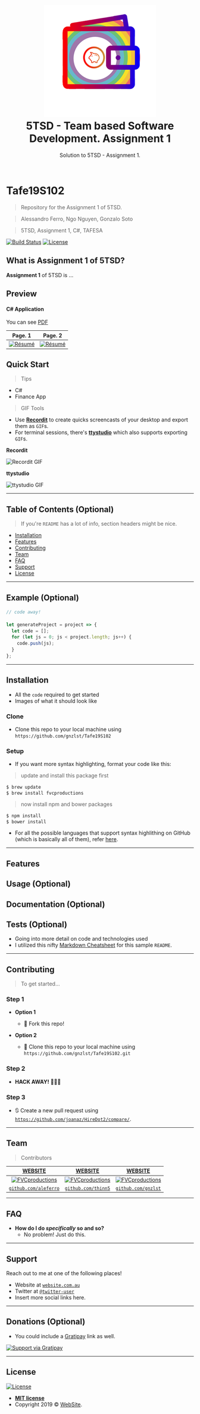 <h1 align="center">
  <a href="https://github.com/gnzlst/Tafe19S102" title="Assignment 1 - 5TSD">
  <img src="https://github.com/gnzlst/Tafe19S102/blob/master/assets/img/Square150x150Logo.scale-200.png" title="5TSD" alt="5TSD"> 
  </a>
  <br />
  5TSD - Team based Software Development.
  Assignment 1
</h1>

<p align="center">
  Solution to 5TSD - Assignment 1.
</p>

<br />


# Tafe19S102

> Repository for the Assignment 1 of 5TSD.

> Alessandro Ferro, Ngo Nguyen, Gonzalo Soto

> 5TSD, Assignment 1, C#, TAFESA

[![Build Status](http://img.shields.io/travis/badges/badgerbadgerbadger.svg?style=flat-square)](https://travis-ci.org/badges/badgerbadgerbadger) 
[![License](http://img.shields.io/:license-mit-blue.svg?style=flat-square)](http://badges.mit-license.org) 

## What is Assignment 1 of 5TSD?

**Assignment 1** of 5TSD is ...

## Preview

#### C# Application

You can see [PDF](https://raw.githubusercontent.com/posquit0/Awesome-CV/master/examples/resume.pdf)

| Page. 1 | Page. 2 |
|:---:|:---:|
| [![Résumé](https://raw.githubusercontent.com/posquit0/Awesome-CV/master/examples/resume-0.png)](https://raw.githubusercontent.com/posquit0/Awesome-CV/master/examples/resume.pdf)  | [![Résumé](https://raw.githubusercontent.com/posquit0/Awesome-CV/master/examples/resume-1.png)](https://raw.githubusercontent.com/posquit0/Awesome-CV/master/examples/resume.pdf) |

## Quick Start

> Tips

- C#
- Finance App

> GIF Tools

- Use <a href="http://recordit.co/" target="_blank">**Recordit**</a> to create quicks screencasts of your desktop and export them as `GIF`s.
- For terminal sessions, there's <a href="https://github.com/chjj/ttystudio" target="_blank">**ttystudio**</a> which also supports exporting `GIF`s.

**Recordit**

![Recordit GIF](http://g.recordit.co/iLN6A0vSD8.gif)

**ttystudio**

![ttystudio GIF](https://raw.githubusercontent.com/chjj/ttystudio/master/img/example.gif)

---

## Table of Contents (Optional)

> If you're `README` has a lot of info, section headers might be nice.

- [Installation](#installation)
- [Features](#features)
- [Contributing](#contributing)
- [Team](#team)
- [FAQ](#faq)
- [Support](#support)
- [License](#license)


---

## Example (Optional)

```javascript
// code away!

let generateProject = project => {
  let code = [];
  for (let js = 0; js < project.length; js++) {
    code.push(js);
  }
};
```

---

## Installation

- All the `code` required to get started
- Images of what it should look like

### Clone

- Clone this repo to your local machine using `https://github.com/gnzlst/Tafe19S102`

### Setup

- If you want more syntax highlighting, format your code like this:

> update and install this package first

```shell
$ brew update
$ brew install fvcproductions
```

> now install npm and bower packages

```shell
$ npm install
$ bower install
```

- For all the possible languages that support syntax highlithing on GitHub (which is basically all of them), refer <a href="https://github.com/github/linguist/blob/master/lib/linguist/languages.yml" target="_blank">here</a>.

---

## Features
## Usage (Optional)
## Documentation (Optional)
## Tests (Optional)

- Going into more detail on code and technologies used
- I utilized this nifty <a href="https://github.com/adam-p/markdown-here/wiki/Markdown-Cheatsheet" target="_blank">Markdown Cheatsheet</a> for this sample `README`.

---

## Contributing

> To get started...

### Step 1

- **Option 1**
    - 🍴 Fork this repo!

- **Option 2**
    - 👯 Clone this repo to your local machine using `https://github.com/gnzlst/Tafe19S102.git`

### Step 2

- **HACK AWAY!** 🔨🔨🔨

### Step 3

- 🔃 Create a new pull request using <a href="https://github.com/gnzlst/HireDot2/compare/" target="_blank">`https://github.com/joanaz/HireDot2/compare/`</a>.

---

## Team

> Contributors

| <a href="#" target="_blank">**WEBSITE**</a> | <a href="#" target="_blank">**WEBSITE**</a> | <a href="#" target="_blank">**WEBSITE**</a> |
| :---: |:---:| :---:|
| [![FVCproductions](https://avatars3.githubusercontent.com/u/48195783?s=200&v=3)](#)    | [![FVCproductions](https://avatars0.githubusercontent.com/u/47961046?s=200&v=3)](#) | [![FVCproductions](https://avatars3.githubusercontent.com/u/33232418?s=200&v=3)](#)  |
| <a href="http://github.com/aleferro" target="_blank">`github.com/aleferro`</a> | <a href="http://github.com/thinn5" target="_blank">`github.com/thinn5`</a> | <a href="http://github.com/gnzlst" target="_blank">`github.com/gnzlst`</a> |

---

## FAQ

- **How do I do *specifically* so and so?**
    - No problem! Just do this.

---

## Support

Reach out to me at one of the following places!

- Website at <a href="#" target="_blank">`website.com.au`</a>
- Twitter at <a href="#" target="_blank">`@twitter-user`</a>
- Insert more social links here.

---

## Donations (Optional)

- You could include a <a href="https://cdn.rawgit.com/gratipay/gratipay-badge/2.3.0/dist/gratipay.png" target="_blank">Gratipay</a> link as well.

[![Support via Gratipay](https://cdn.rawgit.com/gratipay/gratipay-badge/2.3.0/dist/gratipay.png)](https://gratipay.com/fvcproductions/)


---

## License

[![License](http://img.shields.io/:license-mit-blue.svg?style=flat-square)](http://badges.mit-license.org)

- **[MIT license](http://opensource.org/licenses/mit-license.php)**
- Copyright 2019 © <a href="#" target="_blank">WebSite</a>.
